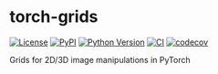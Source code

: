# torch-grids

[![License](https://img.shields.io/pypi/l/torch-grids.svg?color=green)](https://github.com/alisterburt/torch-grids/raw/main/LICENSE)
[![PyPI](https://img.shields.io/pypi/v/torch-grids.svg?color=green)](https://pypi.org/project/torch-grids)
[![Python Version](https://img.shields.io/pypi/pyversions/torch-grids.svg?color=green)](https://python.org)
[![CI](https://github.com/alisterburt/torch-grids/actions/workflows/ci.yml/badge.svg)](https://github.com/alisterburt/torch-grids/actions/workflows/ci.yml)
[![codecov](https://codecov.io/gh/alisterburt/torch-grids/branch/main/graph/badge.svg)](https://codecov.io/gh/alisterburt/torch-grids)

Grids for 2D/3D image manipulations in PyTorch
